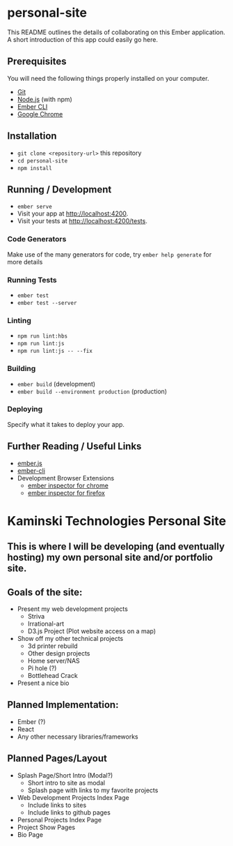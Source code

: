 # personal-site

This README outlines the details of collaborating on this Ember application.
A short introduction of this app could easily go here.

## Prerequisites

You will need the following things properly installed on your computer.

* [Git](https://git-scm.com/)
* [Node.js](https://nodejs.org/) (with npm)
* [Ember CLI](https://ember-cli.com/)
* [Google Chrome](https://google.com/chrome/)

## Installation

* `git clone <repository-url>` this repository
* `cd personal-site`
* `npm install`

## Running / Development

* `ember serve`
* Visit your app at [http://localhost:4200](http://localhost:4200).
* Visit your tests at [http://localhost:4200/tests](http://localhost:4200/tests).

### Code Generators

Make use of the many generators for code, try `ember help generate` for more details

### Running Tests

* `ember test`
* `ember test --server`

### Linting

* `npm run lint:hbs`
* `npm run lint:js`
* `npm run lint:js -- --fix`

### Building

* `ember build` (development)
* `ember build --environment production` (production)

### Deploying

Specify what it takes to deploy your app.

## Further Reading / Useful Links

* [ember.js](https://emberjs.com/)
* [ember-cli](https://ember-cli.com/)
* Development Browser Extensions
  * [ember inspector for chrome](https://chrome.google.com/webstore/detail/ember-inspector/bmdblncegkenkacieihfhpjfppoconhi)
  * [ember inspector for firefox](https://addons.mozilla.org/en-US/firefox/addon/ember-inspector/)


# Kaminski Technologies Personal Site

## This is where I will be developing (and eventually hosting) my own personal site and/or portfolio site.

## Goals of the site:
- Present my web development projects
  - Striva
  - Irrational-art
  - D3.js Project (Plot website access on a map)
- Show off my other technical projects
  - 3d printer rebuild
  - Other design projects
  - Home server/NAS
  - Pi hole (?)
  - Bottlehead Crack
- Present a nice bio

## Planned Implementation:
- Ember (?)
- React
- Any other necessary libraries/frameworks

## Planned Pages/Layout
- Splash Page/Short Intro (Modal?)
  - Short intro to site as modal
  - Splash page with links to my favorite projects
- Web Development Projects Index Page
  - Include links to sites
  - Include links to github pages
- Personal Projects Index Page
- Project Show Pages
- Bio Page